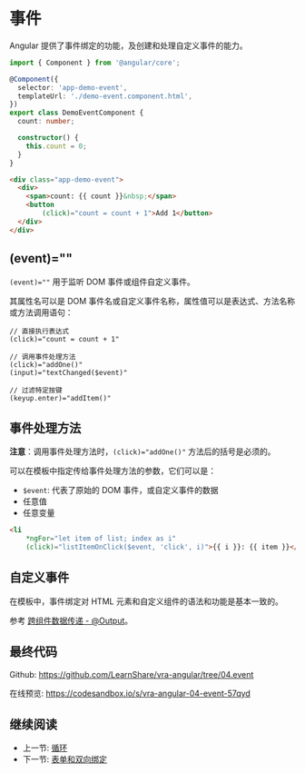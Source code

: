 # 事件

Angular 提供了事件绑定的功能，及创建和处理自定义事件的能力。

```ts
import { Component } from '@angular/core';

@Component({
  selector: 'app-demo-event',
  templateUrl: './demo-event.component.html',
})
export class DemoEventComponent {
  count: number;

  constructor() {
    this.count = 0;
  }
}
```

```html
<div class="app-demo-event">
  <div>
    <span>count: {{ count }}&nbsp;</span>
    <button
        (click)="count = count + 1">Add 1</button>
  </div>
</div>
```

## (event)=""

`(event)=""` 用于监听 DOM 事件或组件自定义事件。

其属性名可以是 DOM 事件名或自定义事件名称，属性值可以是表达式、方法名称或方法调用语句：

```
// 直接执行表达式
(click)="count = count + 1"

// 调用事件处理方法
(click)="addOne()"
(input)="textChanged($event)"

// 过滤特定按键
(keyup.enter)="addItem()"
```

## 事件处理方法

**注意**：调用事件处理方法时，`(click)="addOne()"` 方法后的括号是必须的。

可以在模板中指定传给事件处理方法的参数，它们可以是：

+ `$event`: 代表了原始的 DOM 事件，或自定义事件的数据
+ 任意值
+ 任意变量

```html
<li
    *ngFor="let item of list; index as i"
    (click)="listItemOnClick($event, 'click', i)">{{ i }}: {{ item }}</li>
```

## 自定义事件

在模板中，事件绑定对 HTML 元素和自定义组件的语法和功能是基本一致的。

参考 [跨组件数据传递 - @Output]()。

## 最终代码

Github: <https://github.com/LearnShare/vra-angular/tree/04.event>

在线预览: <https://codesandbox.io/s/vra-angular-04-event-57qyd>

## 继续阅读

+ 上一节: [循环](./for.md)
+ 下一节: [表单和双向绑定](./form.md)
